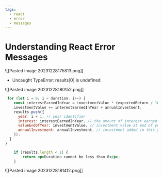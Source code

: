 ```yaml
---
tags:
  - react
  - error
  - messages
---
```

# Understanding React Error Messages
![[Pasted image 20231228175813.png]]

* Uncaught TypeError: results[0] is undefined

![[Pasted image 20231228180152.png]]

```jsx
 for (let i = 0; i < duration; i++) {
    const interestEarnedInYear = investmentValue * (expectedReturn / 100);
    investmentValue += interestEarnedInYear + annualInvestment;
    results.push({
      year: i + 1, // year identifier
      interest: interestEarnedInYear, // the amount of interest earned in this year
      valueEndOfYear: investmentValue, // investment value at end of year
      annualInvestment: annualInvestment, // investment added in this year
    });
  }
}
```

```jsx
	if (results.length < 1) {
		return <p>Duration cannot be less than 0</p>;
	}
```

![[Pasted image 20231228181412.png]]
